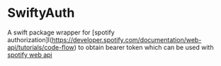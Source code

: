# SwiftyAuth
A swift package wrapper for [spotify authorization]I(https://developer.spotify.com/documentation/web-api/tutorials/code-flow)  to obtain bearer token which can be used with [spotify web api](https://developer.spotify.com/documentation/web-api)
